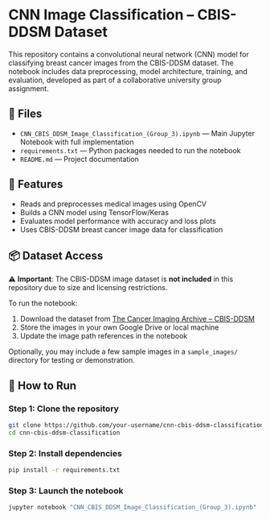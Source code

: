 # CNN Image Classification – CBIS-DDSM Dataset

This repository contains a convolutional neural network (CNN) model for classifying breast cancer images from the CBIS-DDSM dataset. The notebook includes data preprocessing, model architecture, training, and evaluation, developed as part of a collaborative university group assignment.

## 📁 Files

- `CNN_CBIS_DDSM_Image_Classification_(Group_3).ipynb` — Main Jupyter Notebook with full implementation
- `requirements.txt` — Python packages needed to run the notebook
- `README.md` — Project documentation

## 🧠 Features

- Reads and preprocesses medical images using OpenCV
- Builds a CNN model using TensorFlow/Keras
- Evaluates model performance with accuracy and loss plots
- Uses CBIS-DDSM breast cancer image data for classification

## 📦 Dataset Access

⚠️ **Important**: The CBIS-DDSM image dataset is **not included** in this repository due to size and licensing restrictions.

To run the notebook:

1. Download the dataset from [The Cancer Imaging Archive – CBIS-DDSM](https://www.cancerimagingarchive.net/)
2. Store the images in your own Google Drive or local machine
3. Update the image path references in the notebook

Optionally, you may include a few sample images in a `sample_images/` directory for testing or demonstration.

## 🚀 How to Run

### Step 1: Clone the repository

```bash
git clone https://github.com/your-username/cnn-cbis-ddsm-classification.git
cd cnn-cbis-ddsm-classification
```
### Step 2: Install dependencies
```bash
pip install -r requirements.txt
```
### Step 3: Launch the notebook
```bash
jupyter notebook "CNN_CBIS_DDSM_Image_Classification_(Group_3).ipynb"
```
